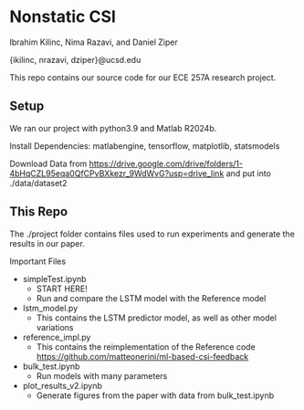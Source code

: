 # Nonstatic CSI

Ibrahim Kilinc, Nima Razavi, and Daniel Ziper

{ikilinc, nrazavi, dziper}@ucsd.edu

This repo contains our source code for our ECE 257A research project.

## Setup

We ran our project with python3.9 and Matlab R2024b.

Install Dependencies: matlabengine, tensorflow, matplotlib, statsmodels

Download Data from https://drive.google.com/drive/folders/1-4bHqCZL95eqa0QfCPvBXkezr_9WdWvG?usp=drive_link 
and put into ./data/dataset2

## This Repo

The ./project folder contains files used to run experiments and generate the results in our paper.

Important Files
- simpleTest.ipynb
  - START HERE!
  - Run and compare the LSTM model with the Reference model
- lstm_model.py
  - This contains the LSTM predictor model, as well as other model variations
- reference_impl.py
  - This contains the reimplementation of the Reference code https://github.com/matteonerini/ml-based-csi-feedback
- bulk_test.ipynb
  - Run models with many parameters
- plot_results_v2.ipynb
  - Generate figures from the paper with data from bulk_test.ipynb